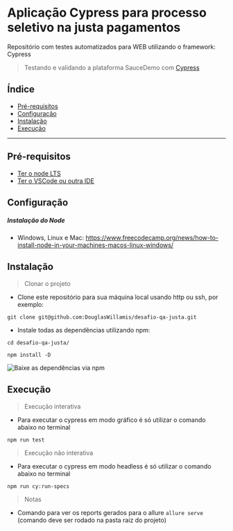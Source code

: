 # Aplicação Cypress para processo seletivo na justa pagamentos

Repositório com testes automatizados para WEB utilizando o framework: Cypress

> Testando e validando a plataforma SauceDemo com
[Cypress](https://www.cypress.io/)

## Índice

- [Pré-requisitos](#pre-requisitos)
- [Configuração](#configuracao)
- [Instalação](#instalacao)
- [Execução](#execucao)


---

## <a id="pre-requisitos"></a>Pré-requisitos

- [Ter o node LTS](https://nodejs.org/en/download/)
- [Ter o VSCode ou outra IDE](https://code.visualstudio.com/download)

## <a id="configuracao"></a>Configuração

##### Instalação do Node
- Windows, Linux e Mac: https://www.freecodecamp.org/news/how-to-install-node-in-your-machines-macos-linux-windows/

## <a id="instalacao"></a>Instalação

> Clonar o projeto

- Clone este repositório para sua máquina local usando http ou ssh, por exemplo:

`git clone git@github.com:DouglasWillamis/desafio-qa-justa.git`

- Instale todas as dependências utilizando npm:

`cd desafio-qa-justa/`

`npm install -D`

![Baixe as dependências via npm](https://verdaccio.org/pt-BR/assets/images/npm_install-16c1331c7b4bd69e473e02f27b9b9619.gif)

## <a id="execucao"></a>Execução

> Execução interativa

- Para executar o cypress em modo gráfico é só utilizar o comando abaixo no terminal

`npm run test`

> Execução não interativa

- Para executar o cypress em modo headless é só utilizar o comando abaixo no terminal

`npm run cy:run-specs`

> Notas

- Comando para ver os reports gerados para o allure `allure serve` (comando deve ser rodado na pasta raiz do projeto)